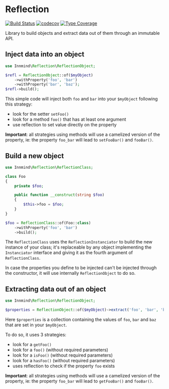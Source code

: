 # Reflection

[![Build Status](https://github.com/innmind/reflection/workflows/CI/badge.svg?branch=master)](https://github.com/innmind/reflection/actions?query=workflow%3ACI)
[![codecov](https://codecov.io/gh/innmind/reflection/branch/develop/graph/badge.svg)](https://codecov.io/gh/innmind/reflection)
[![Type Coverage](https://shepherd.dev/github/innmind/reflection/coverage.svg)](https://shepherd.dev/github/innmind/reflection)

Library to build objects and extract data out of them through an immutable API.

## Inject data into an object

```php
use Innmind\Reflection\ReflectionObject;

$refl = ReflectionObject::of($myObject)
    ->withProperty('foo', 'bar')
    ->withProperty('bar', 'baz');
$refl->build();
```

This simple code will inject both `foo` and `bar` into your `$myObject` following this strategy:

* look for the setter `setFoo()`
* look for a method `foo()` that has at least one argument
* use reflection to set value directly on the property

**Important**: all strategies using methods will use a camelized version of the property, ie: the property `foo_bar` will lead to `setFooBar()` and `fooBar()`.

## Build a new object

```php
use Innmind\Reflection\ReflectionClass;

class Foo
{
    private $foo;

    public function __construct(string $foo)
    {
        $this->foo = $foo;
    }
}

$foo = ReflectionClass::of(Foo::class)
    ->withProperty('foo', 'bar')
    ->build();
```

The `ReflectionClass` uses the `ReflectionInstanciator` to build the new instance of your class; it's replaceable by any object implementing the `Instanciator` interface and giving it as the fourth argument of `ReflectionClass`.

In case the properties you define to be injected can't be injected through the constructor, it will use internally `ReflectionObject` to do so.

## Extracting data out of an object

```php
use Innmind\Reflection\ReflectionObject;

$properties = ReflectionObject::of($myObject)->extract('foo', 'bar', 'baz');
```

Here `$properties` is a collection containing the values of `foo`, `bar` and `baz` that are set in your `$myObject`.

To do so, it uses 3 strategies:

* look for a `getFoo()`
* look for a `foo()` (without required parameters)
* look for a `isFoo()` (without required parameters)
* look for a `hasFoo()` (without required parameters)
* uses reflection to check if the property `foo` exists

**Important**: all strategies using methods will use a camelized version of the property, ie: the property `foo_bar` will lead to `getFooBar()` and `fooBar()`.
